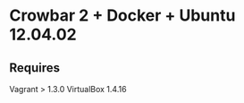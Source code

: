 Crowbar 2 + Docker + Ubuntu 12.04.02
====================================

Requires
--------

Vagrant > 1.3.0
VirtualBox 1.4.16


